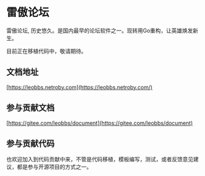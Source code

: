 # 雷傲论坛

雷傲论坛, 历史悠久。是国内最早的论坛软件之一。现转用Go重构，让英雄焕发新生。

目前正在移植代码中，敬请期待。

## 文档地址

[https://leobbs.netroby.com](https://leobbs.netroby.com/)

## 参与贡献文档

[https://gitee.com/leobbs/document](https://gitee.com/leobbs/document)

## 参与贡献代码

也欢迎加入到代码贡献中来，不管是代码移植，模板编写，测试，或者反馈意见建议，都是参与开源项目的方式之一。

